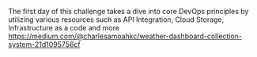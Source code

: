 The first day of this challenge takes a dive into core DevOps principles by utilizing various resources such as API Integration, Cloud Storage, Infrastructure as a code and more https://medium.com/@charlesamoahkc/weather-dashboard-collection-system-21d1095756cf
